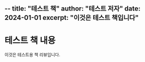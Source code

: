 --
title: "테스트 책"
author: "테스트 저자"
date: 2024-01-01
excerpt: "이것은 테스트 책입니다"
---

# 테스트 책 내용

이것은 테스트용 책 리뷰입니다.